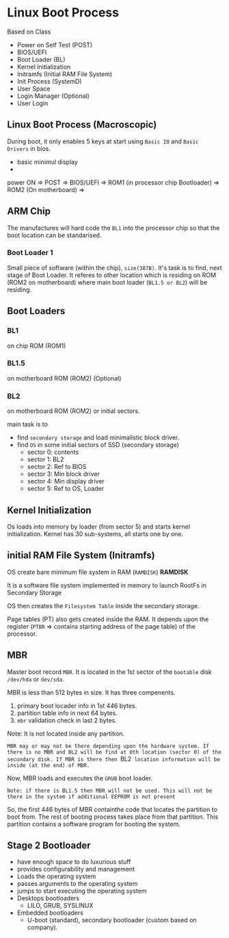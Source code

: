 # Linux Boot Process
Based on Class
* Power on Self Test (POST)
* BIOS/UEFI
* Boot Loader (BL)
* Kernel Initialization
* Initramfs (Initial RAM File System)
* Init Process (SystemD)
* User Space
* Login Manager (Optional)
* User Login

## Linux Boot Process (Macroscopic)
During boot, it only enables 5 keys at start using `Basic IO` and `Basic Drivers` in bios. 
* basic minimul display
* 

power ON => POST => BIOS/UEFI => ROM1 (in processor chip Bootloader) => ROM2 (On motherboard) =>

## ARM Chip
The manufactures will hard code the `BL1` into the processor chip so that the boot location can be standarised.

### Boot Loader 1
Small piece of software (within the chip), `size(387B)`. It's task is to find, next stage of Boot Loader. It referes to other location which is residing on ROM (ROM2 on motherboard) where main boot loader (`BL1.5 or BL2`) will be residing.

## Boot Loaders

### BL1
on chip ROM (ROM1)
### BL1.5
on motherboard ROM (ROM2) (Optional)
### BL2
on motherboard ROM (ROM2) or initial sectors.

main task is to 
* find `secondary storage` and load minimalistic block driver. 
* find `OS` in some initial sectors of SSD (secondary storage)
    * sector 0: contents
    * sector 1: BL2
    * sector 2: Ref to BIOS
    * sector 3: Min block driver
    * sector 4: Min display driver
    * sector 5: Ref to OS, Loader

## Kernel Initialization    
Os loads into memory by loader (from sector 5) and starts kernel initialization. Kernel has 30 sub-systems, all starts one by one.

## initial RAM File System (Initramfs)
OS create bare minimum file system in RAM (`RAMDISK`)
**RAMDISK**

It is a software file system implemented in memory to launch RootFs in Secondary Storage

OS then creates the `Filesystem Table` inside the secondary storage.

Page tables (PT) also gets created inside the RAM. It depends upon the register (`PTBR` => contains starting address of the page table) of the processor.


## MBR
Master boot record `MBR`. It is located in the 1st sector of the `bootable` disk `/dev/hda` or `dev/sda`.

MBR is less than 512 bytes in size. It has three compenents.
1. primary boot locader info in 1st 446 bytes.
2. partition table info in next 64 bytes.
3. `mbr` validation check in last 2 bytes.

Note: It is not located inside any partition.

`MBR may or may not be there depending upon the hardware system. If there is no MBR and BL2 will be find at 0th location (sector 0) of the secondary disk. If MBR is there then `BL2` location information will be inside (at the end) of MBR.`

Now, MBR loads and executes the `GRUB` boot loader.

`Note: if there is BL1.5 then MBR will not be used. This will not be there in the system if additional EEPROM is not present`

So, the first 446 bytes of MBR containthe code that locates the partition to boot from.
The rest of booting process takes place from that partition.
This partition contains a software program for booting the system.

## Stage 2 Bootloader

* have enough space to do luxurious stuff
* provides configurability and management
* Loads the operating system
* passes arguments to the operating system
* jumps to start executing the operating system
* Desktops bootloaders
    * LILO, GRUB, SYSLINUX
* Embedded bootloaders
    * U-boot (standard), secondary bootloader (custom based on company).